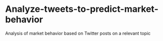 # Analyze-tweets-to-predict-market-behavior
Analysis of market behavior based on Twitter posts on a relevant topic
